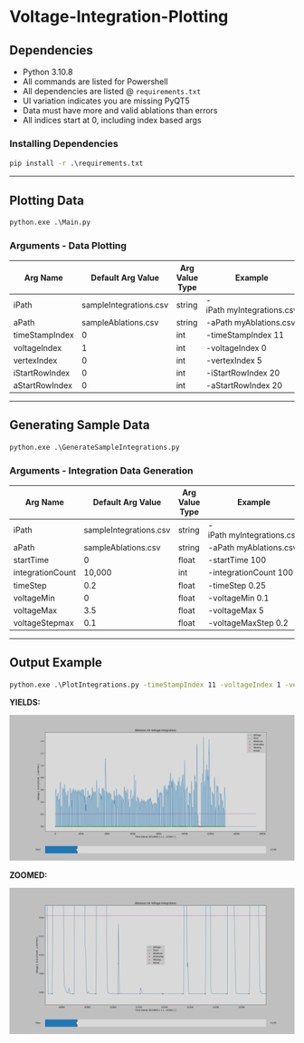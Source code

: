 # Voltage-Integration-Plotting

## **Dependencies**

* Python 3.10.8
* All commands are listed for Powershell
* All dependencies are listed @ `requirements.txt`
* UI variation indicates you are missing PyQT5
* Data must have more  and valid ablations than errors
* All indices start at 0, including index based args

### **Installing Dependencies**

```cmd
pip install -r .\requirements.txt
```

---

## **Plotting Data**

```cmd
python.exe .\Main.py
```

### **Arguments - Data Plotting**

| Arg Name       | Default Arg Value      | Arg Value Type | Example                    |
| -------------- | ---------------------- | -------------- | -------------------------- |
| iPath          | sampleIntegrations.csv | string         | -iPath myIntegrations.csv |
| aPath          | sampleAblations.csv    | string         | -aPath myAblations.csv     |
| timeStampIndex | 0                      | int            | -timeStampIndex 11         |
| voltageIndex   | 1                      | int            | -voltageIndex 0            |
| vertexIndex    | 0                      | int            | -vertexIndex 5             |
| iStartRowIndex | 0                      | int            | -iStartRowIndex 20         |
| aStartRowIndex | 0                      | int            | -aStartRowIndex 20         |

---

## **Generating Sample Data**

```cmd
python.exe .\GenerateSampleIntegrations.py
```

### **Arguments - Integration Data Generation**

| Arg Name         | Default Arg Value      | Arg Value Type | Example                    |
| ---------------- | ---------------------- | -------------- | -------------------------- |
| iPath            | sampleIntegrations.csv | string         | -iPath myIntegrations.csv |
| aPath            | sampleAblations.csv    | string         | -aPath myAblations.csv     |
| startTime        | 0                      | float          | -startTime 100             |
| integrationCount | 10,000                 | int            | -integrationCount 100      |
| timeStep         | 0.2                    | float          | -timeStep 0.25             |
| voltageMin       | 0                      | float          | -voltageMin 0.1            |
| voltageMax       | 3.5                    | float          | -voltageMax 5              |
| voltageStepmax   | 0.1                    | float          | -voltageMaxStep 0.2        |

---

## **Output Example**

```cmd
python.exe .\PlotIntegrations.py -timeStampIndex 11 -voltageIndex 1 -vertexIndex 5
```

**YIELDS:**

![Plot of Generated Sample Data](./Figure_1.png "Plot of Existing Sample Data")

**ZOOMED:**

![Plot of Generated Sample Data](./Figure_2.png "Plot of Existing Sample Data - ZOOMED")

